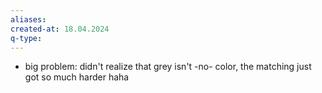 ```yaml
---
aliases: 
created-at: 18.04.2024
q-type: 
---
```


- big problem: didn't realize that grey isn't -no- color, the matching just got so much harder haha